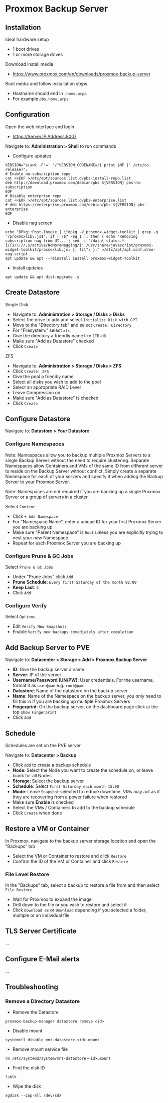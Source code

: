 # Proxmox Backup Server

## Installation
Ideal hardware setup

- 1 boot drives
- 1 or more storage drives

Download install media

- https://www.proxmox.com/en/downloads/proxmox-backup-server

Boot media and follow installation steps

- Hostname should end in `.home.arpa`
- For example `pbs.home.arpa`

## Configuration
Open the web interface and login

- https://Server.IP.Address:8007

Navigate to: **Administration > Shell** to run commands

- Configure updates
```
VERSION="$(awk -F'=' '/^VERSION_CODENAME=/{ print $NF }' /etc/os-release)";
# Enable no-subscription repo
cat <<EOF >/etc/apt/sources.list.d/pbs-install-repo.list
deb http://download.proxmox.com/debian/pbs ${VERSION} pbs-no-subscription
EOF
# Disable enterprise repo
cat <<EOF >/etc/apt/sources.list.d/pbs-enterprise.list
# deb https://enterprise.proxmox.com/debian/pbs ${VERSION} pbs-enterprise
EOF
```
- Disable nag screen
```
echo "DPkg::Post-Invoke { \"dpkg -V proxmox-widget-toolkit | grep -q '/proxmoxlib\.js$'; if [ \$? -eq 1 ]; then { echo 'Removing subscription nag from UI...'; sed -i '/data\.status.*{/{s/\!//;s/active/NoMoreNagging/}' /usr/share/javascript/proxmox-widget-toolkit/proxmoxlib.js; }; fi\"; };" >/etc/apt/apt.conf.d/no-nag-script
apt update && apt --reinstall install proxmox-widget-toolkit
```
- Install updates
```
apt update && apt dist-upgrade -y
```

## Create Datastore
Single Disk

- Navigate to: **Administration > Storage / Disks > Disks**
- Select the drive to add and select `Initialize Disk with GPT`
- Move to the "Directory tab" and select `Create: Directory`
- For "Filesystem:" select `xfs`
- Give the directory a friendly name like `1TB-HD`
- Make sure "Add as Datastore" checked
- Click `Create`

ZFS

- Navigate to: **Administration > Storage / Disks > ZFS**
- Click `Create: ZFS`
- Give the pool a friendly name
- Select all disks you wish to add to the pool
- Select an appropriate RAID Level
- Leave Compression on
- Make sure "Add as Datastore" is checked
- Click `Create`

## Configure Datastore
Navigate to: **Datastore > Your Datastore**

### Configure Namespaces
Note: Namespaces allow you to backup multiple Proxmox Servers to a single Backup Server without the need to require clustering. Separate Namespaces allow Containers and VMs of the same ID from different server to reside on the Backup Server without conflict. Simply create a separate Namespace for each of your servers and specify it when adding the Backup Server to your Proxmox Server.

Note: Namespaces are not required if you are backing up a single Proxmox Server or a group of servers in a cluster.

Select `Content`

- Click `+ Add Namespace`
- For "Namespace Name", enter a unique ID for your first Proxmox Server you are backing up
- Make sure "Parent Namespace" is `Root` unless you are explicitly trying to nest your new Namespace
- Repeat for each Proxmox Server you are backing up

### Configure Prune & GC Jobs
Select `Prune & GC Jobs`

- Under "Prune Jobs" click `Add`
- **Prune Schedule**: `Every first Saturday of the month 02:00`
- **Keep Last**: `4`
- Click `Add`

### Configure Verify
Select `Options`

- Edit `Verify New Snapshots`
- Enable `Verify new backups immediately after completion`

## Add Backup Server to PVE
Navigate to: **Datacenter > Storage > Add > Proxmox Backup Server**

- **ID**: Give the backup server a name
- **Server**: IP of the server
- **Username/Password (UN/PW)**: User credentials. For the username, format it as `user@pam` e.g. `root@pam`
- **Datastore**: Name of the datastore on the backup server
- **Name**: Name of the Namespace on the backup server, you only need to fill this in if you are backing up multiple Proxmox Servers
- **Fingerprint**: On the backup server, on the dashboard page click at the top `Show Fingerprint`
- Click `Add`

## Schedule
Schedules are set on the PVE server

Navigate to: **Datacenter > Backup**

- Click `Add` to create a backup schedule
- **Node**: Select the Node you want to create the schedule on, or leave blank for all Nodes
- **Storage**: Select the backup server
- **Schedule**: Select `First Saturday each month 15:00`
- **Mode**: Leave `Snapshot` selected to reduce downtime. VMs may act as if they are recovering from a power failure when restored
- Make sure **Enable** is checked
- Select the VMs / Containers to add to the backup schedule
- Click `Create` when done

## Restore a VM or Container
In Proxmox, navigate to the backup server storage location and open the "Backups" tab

- Select the VM or Container to restore and click `Restore`
- Confirm the ID of the VM or Container and click `Restore`

### File Level Restore
In the "Backups" tab, select a backup to restore a file from and then select `File Restore`

- Wait for Proxmox to expand the image
- Drill down to the file or you wish to restore and select it
- Click `Download as` or `Download` depending if you selected a folder, multiple or an individual file

## TLS Server Certificate
...

## Configure E-Mail alerts
...

## Troubleshooting

### Remove a Directory Datastore
- Remove the Datastore
```
proxmox-backup-manager datastore remove <id>
```
- Disable mount
```
systemctl disable mnt-datastore-<id>.mount
```
- Remove mount service file
```
rm /etc/systemd/system/mnt-datastore-<id>.mount
```
- Find the disk ID
```
lsblk
```
- Wipe the disk
```
sgdisk --zap-all /dev/sdX
```

